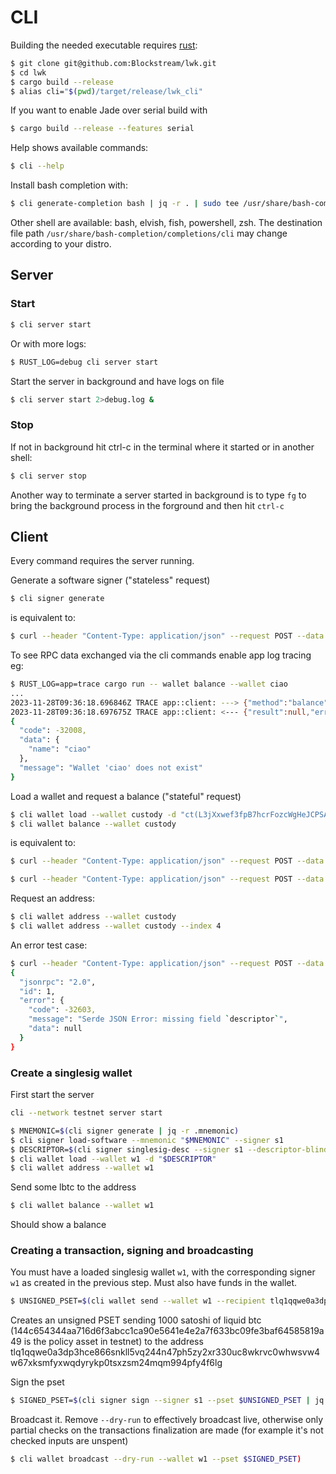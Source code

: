 # CLI

Building the needed executable requires [rust](https://www.rust-lang.org/tools/install):

```sh
$ git clone git@github.com:Blockstream/lwk.git
$ cd lwk
$ cargo build --release
$ alias cli="$(pwd)/target/release/lwk_cli"
```

If you want to enable Jade over serial build with
```sh
$ cargo build --release --features serial
```

Help shows available commands:

```sh
$ cli --help
```

Install bash completion with:

```sh
$ cli generate-completion bash | jq -r . | sudo tee /usr/share/bash-completion/completions/cli
```

Other shell are available: bash, elvish, fish, powershell, zsh.
The destination file path `/usr/share/bash-completion/completions/cli` may change according to your distro.

## Server

### Start

```sh
$ cli server start
```

Or with more logs:


```sh
$ RUST_LOG=debug cli server start
```

Start the server in background and have logs on file

```sh
$ cli server start 2>debug.log &
```

### Stop

If not in background hit ctrl-c in the terminal where it started or in another shell:

```sh
$ cli server stop
```

Another way to terminate a server started in background is to type `fg` to bring the background
process in the forground and then hit `ctrl-c`

## Client

Every command requires the server running.

Generate a software signer ("stateless" request)

```sh
$ cli signer generate
```

is equivalent to:

```sh
$ curl --header "Content-Type: application/json" --request POST --data '{"method":"signer_generate","params":[],"id":1,"jsonrpc":"2.0"}' http://localhost:32111 -s
```

To see RPC data exchanged via the cli commands enable app log tracing eg:

```sh
$ RUST_LOG=app=trace cargo run -- wallet balance --wallet ciao
...
2023-11-28T09:36:18.696846Z TRACE app::client: ---> {"method":"balance","params":{"name":"ciao"},"id":2,"jsonrpc":"2.0"}
2023-11-28T09:36:18.697675Z TRACE app::client: <--- {"result":null,"error":{"code":-32008,"message":"Wallet 'ciao' does not exist","data":{"name":"ciao"}},"id":2,"jsonrpc":"2.0"}
{
  "code": -32008,
  "data": {
    "name": "ciao"
  },
  "message": "Wallet 'ciao' does not exist"
}
```


Load a wallet and request a balance ("stateful" request)


```sh
$ cli wallet load --wallet custody -d "ct(L3jXxwef3fpB7hcrFozcWgHeJCPSAFiZ1Ji2YJMPxceaGvy3PC1q,elwpkh(tpubD6NzVbkrYhZ4Was8nwnZi7eiWUNJq2LFpPSCMQLioUfUtT1e72GkRbmVeRAZc26j5MRUz2hRLsaVHJfs6L7ppNfLUrm9btQTuaEsLrT7D87/*))#lrwadl63"
$ cli wallet balance --wallet custody
```

is equivalent to:

```sh
$ curl --header "Content-Type: application/json" --request POST --data '{"method":"wallet_load","params":{"descriptor":"ct(L3jXxwef3fpB7hcrFozcWgHeJCPSAFiZ1Ji2YJMPxceaGvy3PC1q,elwpkh(tpubD6NzVbkrYhZ4Was8nwnZi7eiWUNJq2LFpPSCMQLioUfUtT1e72GkRbmVeRAZc26j5MRUz2hRLsaVHJfs6L7ppNfLUrm9btQTuaEsLrT7D87/*))#lrwadl63", "name": "custody"},"id":1,"jsonrpc":"2.0"}' http://localhost:32111 -s

$ curl --header "Content-Type: application/json" --request POST --data '{"method":"balance","params":{"name":"custody"},"id":1,"jsonrpc":"2.0"}' http://localhost:32111 -s | jq .result
```

Request an address:

```sh
$ cli wallet address --wallet custody
$ cli wallet address --wallet custody --index 4
```

An error test case:

```sh
$ curl --header "Content-Type: application/json" --request POST --data '{"method":"wallet_load","params":{"desc":"fake"},"id":1,"jsonrpc":"2.0"}' http://localhost:32111 -s | jq
{
  "jsonrpc": "2.0",
  "id": 1,
  "error": {
    "code": -32603,
    "message": "Serde JSON Error: missing field `descriptor`",
    "data": null
  }
}
```

### Create a singlesig wallet

First start the server
```sh
cli --network testnet server start
```

```sh
$ MNEMONIC=$(cli signer generate | jq -r .mnemonic)
$ cli signer load-software --mnemonic "$MNEMONIC" --signer s1
$ DESCRIPTOR=$(cli signer singlesig-desc --signer s1 --descriptor-blinding-key slip77 --kind wpkh | jq -r .descriptor)
$ cli wallet load --wallet w1 -d "$DESCRIPTOR"
$ cli wallet address --wallet w1
```

Send some lbtc to the address

```sh
$ cli wallet balance --wallet w1
```

Should show a balance

### Creating a transaction, signing and broadcasting

You must have a loaded singlesig wallet `w1`, with the corresponding signer `w1` as created in the previous step.
Must also have funds in the wallet.

```sh
$ UNSIGNED_PSET=$(cli wallet send --wallet w1 --recipient tlq1qqwe0a3dp3hce866snkll5vq244n47ph5zy2xr330uc8wkrvc0whwsvw4w67xksmfyxwqdyrykp0tsxzsm24mqm994pfy4f6lg:1000:144c654344aa716d6f3abcc1ca90e5641e4e2a7f633bc09fe3baf64585819a49 | jq -r .pset)
```

Creates an unsigned PSET sending 1000 satoshi of liquid btc (144c654344aa716d6f3abcc1ca90e5641e4e2a7f633bc09fe3baf64585819a49 is the policy asset in testnet) to the address tlq1qqwe0a3dp3hce866snkll5vq244n47ph5zy2xr330uc8wkrvc0whwsvw4w67xksmfyxwqdyrykp0tsxzsm24mqm994pfy4f6lg


Sign the pset

```sh
$ SIGNED_PSET=$(cli signer sign --signer s1 --pset $UNSIGNED_PSET | jq -r .pset)
```

Broadcast it. Remove `--dry-run` to effectively broadcast live, otherwise only partial checks on the transactions finalization are made (for example it's not checked inputs are unspent)

```sh
$ cli wallet broadcast --dry-run --wallet w1 --pset $SIGNED_PSET)

```
